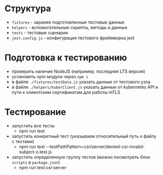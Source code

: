 # Структура

- `fixtures` - заранее подготовленные тестовые данные
- `helpers` - вспомогательные скрипты, методы и данные
- `tests` - тестовые сценарии
- `jest.config.js` - конфигурация тестового фреймворка jest

# Подготовка к тестированию 

- проверить наличие NodeJS (например, последняя LTS версия)
- установить npm модули через `npm i` 
- в файле `./fixtures/testData.js` указать данные от тестового узла
- в файле `./helpers/kuberClient.js` указать данные от kubernetes API и пути к клиентским сертификатам для работы mTLS

# Тестирование

- запустить все тесты
  - npm run test
- запустить конкретный тест (указываем относительный путь к файлу с тестами)
  - npm run test --testPathPattern=csr/server/denied-csr-invalid-subject-o.test.js
- запустить определенную группу тестов (можно посмотреть блок `scripts` в `package.json`)
  - npm run test:csr:server 
